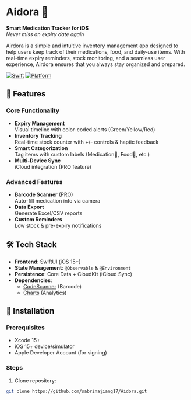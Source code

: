 # Aidora 📱
**Smart Medication Tracker for iOS**  
*Never miss an expiry date again*

Airdora is a simple and intuitive inventory management app designed to help users keep track of their medications, food, and daily-use items. With real-time expiry reminders, stock monitoring, and a seamless user experience, Airdora ensures that you always stay organized and prepared.

[![Swift](https://img.shields.io/badge/Swift-5.9-orange.svg)](https://swift.org)
[![Platform](https://img.shields.io/badge/iOS-15%2B-blue)](https://developer.apple.com/ios/)

## 🌟 Features

### Core Functionality
- **Expiry Management**  
  Visual timeline with color-coded alerts (Green/Yellow/Red)  
- **Inventory Tracking**  
  Real-time stock counter with +/- controls & haptic feedback  
- **Smart Categorization**  
  Tag items with custom labels (Medication💊, Food🍎, etc.)  
- **Multi-Device Sync**  
  iCloud integration (PRO feature)  

### Advanced Features
- **Barcode Scanner** (PRO)  
  Auto-fill medication info via camera  
- **Data Export**  
  Generate Excel/CSV reports  
- **Custom Reminders**  
  Low stock & pre-expiry notifications  

## 🛠️ Tech Stack

- **Frontend**: SwiftUI (iOS 15+)  
- **State Management**: `@Observable` & `@Environment`  
- **Persistence**: Core Data + CloudKit (iCloud Sync)  
- **Dependencies**:  
  - [CodeScanner](https://github.com/twostraws/CodeScanner) (Barcode)  
  - [Charts](https://github.com/danielgindi/Charts) (Analytics)  

## 🚀 Installation

### Prerequisites
- Xcode 15+  
- iOS 15+ device/simulator  
- Apple Developer Account (for signing)

### Steps
1. Clone repository:
```bash
git clone https://github.com/sabrinajiang17/Aidora.git

